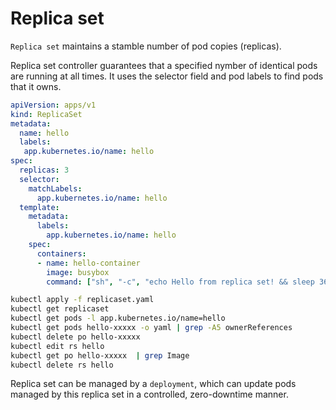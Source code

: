 # Replica set

`Replica set` maintains a stamble number of pod copies (replicas).

Replica set controller guarantees that a specified nymber of identical pods are running at all times.
It uses the selector field and pod labels to find pods that it owns.

```yaml
apiVersion: apps/v1
kind: ReplicaSet
metadata:
  name: hello
  labels:
   app.kubernetes.io/name: hello
spec:
  replicas: 3
  selector:
    matchLabels:
      app.kubernetes.io/name: hello
  template:
    metadata:
      labels:
        app.kubernetes.io/name: hello
    spec:
      containers:
      - name: hello-container
        image: busybox
        command: ["sh", "-c", "echo Hello from replica set! && sleep 3600"]
```

```sh
kubectl apply -f replicaset.yaml
kubectl get replicaset
kubectl get pods -l app.kubernetes.io/name=hello
kubectl get pods hello-xxxxx -o yaml | grep -A5 ownerReferences
kubectl delete po hello-xxxxx
kubectl edit rs hello
kubectl get po hello-xxxxx  | grep Image
kubectl delete rs hello
```

Replica set can be managed by a `deployment`, which can update pods managed by this replica set in a controlled, zero-downtime manner.
